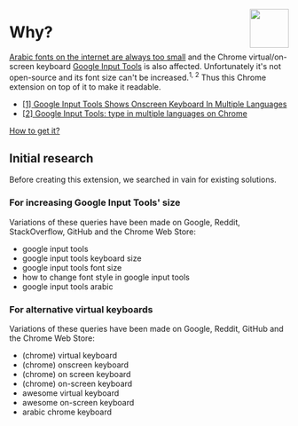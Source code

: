 [<img src="https://cdn.jsdelivr.net/gh/AurelienLourot/google-input-tools-large-keyboard@c99546f9cc89bb38074c62fe66771b9688780a12/thirdparty/icon280.png" align="right" width="70" height="70">](https://chrome.google.com/webstore/detail/large-keyboard-for-google/gjhnbhjegnfhehpjhkajgfbkcbpmomoh)

# Why?

[Arabic fonts on the internet are always too small](https://www.alexstrick.com/blog/why-are-arabic-fonts-so-small)
and the Chrome virtual/on-screen keyboard
[Google Input Tools](https://chrome.google.com/webstore/detail/google-input-tools/mclkkofklkfljcocdinagocijmpgbhab)
is also affected. Unfortunately it's not open-source and its font size can't be increased.<sup>1, 2</sup> Thus this
Chrome extension on top of it to make it readable.

* [[1] Google Input Tools Shows Onscreen Keyboard In Multiple Languages](https://www.addictivetips.com/internet-tips/google-input-tools-shows-multiple-language-onscreen-keyboards-chrome/)
* [[2] Google Input Tools: type in multiple languages on Chrome](http://www.techtreme.com/software/google-input-tools-type-in-multiple-languages-on-chrome/)

[How to get it?](../README.md#how-to-get-it)

## Initial research

Before creating this extension, we searched in vain for existing solutions.

### For increasing Google Input Tools' size

Variations of these queries have been made on Google, Reddit, StackOverflow, GitHub and the Chrome
Web Store:

* google input tools
* google input tools keyboard size
* google input tools font size
* how to change font style in google input tools
* google input tools arabic

### For alternative virtual keyboards

Variations of these queries have been made on Google, Reddit, GitHub and the Chrome Web Store:

* (chrome) virtual keyboard
* (chrome) onscreen keyboard
* (chrome) on screen keyboard
* (chrome) on-screen keyboard
* awesome virtual keyboard
* awesome on-screen keyboard
* arabic chrome keyboard
